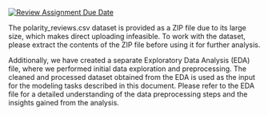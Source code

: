 [![Review Assignment Due Date](https://classroom.github.com/assets/deadline-readme-button-24ddc0f5d75046c5622901739e7c5dd533143b0c8e959d652212380cedb1ea36.svg)](https://classroom.github.com/a/EWDG00Cq)

The polarity_reviews.csv dataset is provided as a ZIP file due to its large size, which makes direct uploading infeasible. To work with the dataset, please extract the contents of the ZIP file before using it for further analysis.

Additionally, we have created a separate Exploratory Data Analysis (EDA) file, where we performed initial data exploration and preprocessing. The cleaned and processed dataset obtained from the EDA is used as the input for the modeling tasks described in this document. Please refer to the EDA file for a detailed understanding of the data preprocessing steps and the insights gained from the analysis.